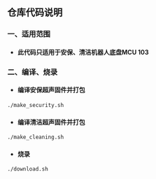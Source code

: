 ## 仓库代码说明

### 一、适用范围
- #### 此代码只适用于安保、清洁机器人底盘MCU 103

### 二、编译、烧录
- #### 编译安保超声固件并打包
```bash
./make_security.sh
```
- #### 编译清洁超声固件并打包
```bash
./make_cleaning.sh
```
- #### 烧录
```bash
./download.sh
```
